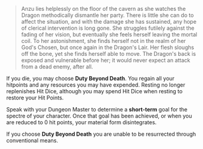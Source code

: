 > Anzu lies helplessly on the floor of the cavern as she watches the Dragon methodically dismantle her party. There is little she can do to affect the situation, and with the damage she has sustained, any hope of clerical intervention is long gone.
> She struggles futilely against the fading of her vision, but eventually she feels herself leaving the mortal coil.
> To her astonishment, she finds herself not in the realm of her God's Chosen, but once again in the Dragon's Lair.
> Her flesh sloughs off the bone, yet she finds herself able to move. The Dragon's back is exposed and vulnerable before her; it would never expect an attack from a dead enemy, after all.

If you die, you may choose **Duty Beyond Death**. You regain all your hitpoints and any resources you may have expended. Resting no longer replenishes Hit Dice, although you may spend Hit Dice when resting to restore your Hit Points.

Speak with your Dungeon Master to determine a **short&#8209;term** goal for the spectre of your character. Once that goal has been achieved, or when you are reduced to 0 hit points, your material form disintegrates.

If you choose **Duty Beyond Death** you are unable to be resurrected through conventional means.